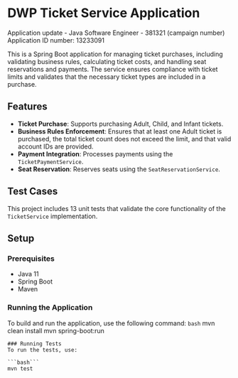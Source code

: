 
# DWP Ticket Service Application

Application update - Java Software Engineer - 381321 (campaign number)
Application ID number: 13233091

This is a Spring Boot application for managing ticket purchases, including validating business rules, calculating ticket costs, and handling seat reservations and payments. The service ensures compliance with ticket limits and validates that the necessary ticket types are included in a purchase.

## Features
- **Ticket Purchase**: Supports purchasing Adult, Child, and Infant tickets.
- **Business Rules Enforcement**: Ensures that at least one Adult ticket is purchased, the total ticket count does not exceed the limit, and that valid account IDs are provided.
- **Payment Integration**: Processes payments using the `TicketPaymentService`.
- **Seat Reservation**: Reserves seats using the `SeatReservationService`.

## Test Cases
This project includes 13 unit tests that validate the core functionality of the `TicketService` implementation.

## Setup
### Prerequisites
- Java 11
- Spring Boot
- Maven

### Running the Application
To build and run the application, use the following command:
```bash```
mvn clean install
mvn spring-boot:run
``````
### Running Tests
To run the tests, use:

```bash```
mvn test
``````````


